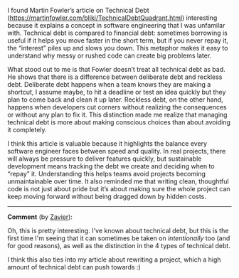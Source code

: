 I found Martin Fowler’s article on Technical Debt (https://martinfowler.com/bliki/TechnicalDebtQuadrant.html) interesting because it explains a concept in software engineering that I was unfamilar with. Technical debt is compared to financial debt: sometimes borrowing is useful if it helps you move faster in the short term, but if you never repay it, the “interest” piles up and slows you down. This metaphor makes it easy to understand why messy or rushed code can create big problems later.  

What stood out to me is that Fowler doesn’t treat all technical debt as bad. He shows that there is a difference between deliberate debt and reckless debt. Deliberate debt happens when a team knows they are making a shortcut, I assume maybe, to hit a deadline or test an idea quickly but they plan to come back and clean it up later. Reckless debt, on the other hand, happens when developers cut corners without realizing the consequences or without any plan to fix it. This distinction made me realize that managing technical debt is more about making conscious choices than about avoiding it completely.  

I think this article is valuable because it highlights the balance every software engineer faces between speed and quality. In real projects, there will always be pressure to deliver features quickly, but sustainable development means tracking the debt we create and deciding when to “repay” it. Understanding this helps teams avoid projects becoming unmaintainable over time. It also reminded me that writing clean, thoughtful code is not just about pride but it’s about making sure the whole project can keep moving forward without being dragged down by hidden costs.

---

**Comment** (by [Zavier](https://github.com/zs-5)):

Oh, this is pretty interesting. I've known about technical debt, but this is the first time I'm seeing that it can sometimes be taken on *intentionally* too (and for good reasons), as well as the distinction in the 4 types of technical debt.

I think this also ties into my article about rewriting a project, which a high amount of technical debt can push towards :)